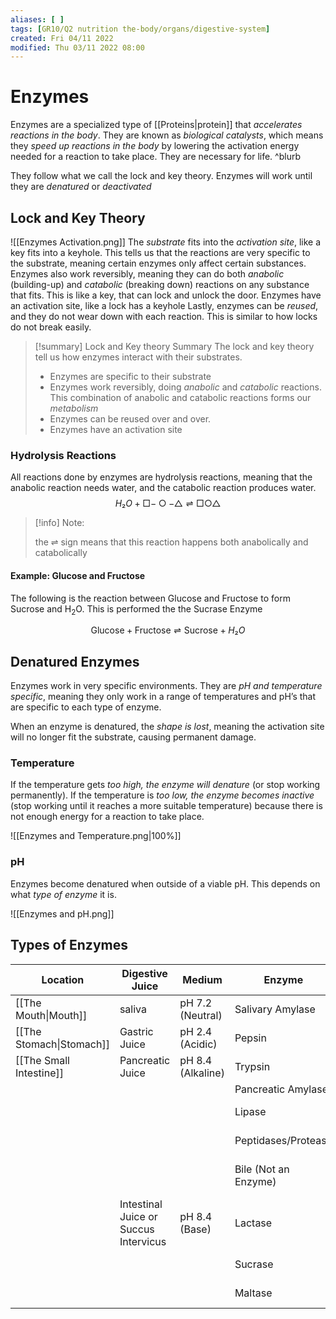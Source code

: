 ```yaml
---
aliases: [ ]
tags: [GR10/Q2 nutrition the-body/organs/digestive-system]
created: Fri 04/11 2022
modified: Thu 03/11 2022 08:00
---
```

# Enzymes
Enzymes are a specialized type of [[Proteins|protein]] that *accelerates reactions in the body*. They are known as *biological catalysts*, which means they *speed up reactions in the body* by lowering the activation energy needed for a reaction to take place. They are necessary for life.  ^blurb

They follow what we call the lock and key theory. Enzymes will work until they are *denatured* or *deactivated*

## Lock and Key Theory
![[Enzymes Activation.png]]
The *substrate* fits into the *activation site*, like a key fits into a keyhole. This tells us that the reactions are very specific to the substrate, meaning certain enzymes only affect certain substances. 
Enzymes also work reversibly, meaning they can do both *anabolic* (building-up) and *catabolic* (breaking down) reactions on any substance that fits. This is like a key, that can lock and unlock the door.
Enzymes have an activation site, like a lock has a keyhole
Lastly, enzymes can be *reused*, and they do not wear down with each reaction. This is similar to how locks do not break easily. 


> [!summary] Lock and Key theory Summary
>  The lock and key theory tell us how enzymes interact with their substrates. 
>  
> - Enzymes are specific to their substrate
> - Enzymes work reversibly, doing *anabolic* and *catabolic* reactions. This combination of anabolic and catabolic reactions forms our *metabolism*
> - Enzymes can be reused over and over. 
> - Enzymes have an activation site    

### Hydrolysis Reactions
All reactions done by enzymes are hydrolysis reactions, meaning that the anabolic reaction needs water, and the catabolic reaction produces water. 
$$
H₂O + \Box - \bigcirc - \triangle ⇌ \Box \bigcirc \triangle
$$
> [!info] Note:
> 
> the ⇌ sign means that this reaction happens both anabolically and catabolically
#### Example: Glucose and Fructose
The following is the reaction between Glucose and Fructose to form Sucrose and H<sub>2</sub>O. This is performed the the Sucrase Enzyme

$$
\textrm{Glucose} + \textrm{Fructose}⇌ \textrm{Sucrose} + H₂O
$$
## Denatured Enzymes
Enzymes work in very specific environments. They are *pH and temperature specific*, meaning they only work in a range of temperatures and pH’s that are specific to each type of enzyme. 

When an enzyme is denatured, the *shape is lost*, meaning the activation site will no longer fit the substrate, causing permanent damage. 

### Temperature
If the temperature gets *too high, the enzyme will denature* (or stop working permanently). If the temperature is *too low, the enzyme becomes inactive* (stop working until it reaches a more suitable temperature) because there is not enough energy for a reaction to take place. 

![[Enzymes and Temperature.png|100%]]

### pH
Enzymes become denatured when outside of a viable pH. This depends on what *type of enzyme* it is. 

![[Enzymes and pH.png]]

## Types of Enzymes
| Location                 | Digestive Juice                       | Medium            | Enzyme               | Substrate acted on           | End Product            |
| ------------------------ | ------------------------------------- | ----------------- | -------------------- | ---------------------------- | ---------------------- |
| [[The Mouth\|Mouth]]     | saliva                                | pH 7.2 (Neutral)  | Salivary Amylase     | Starch                       | Maltose                |
| [[The Stomach\|Stomach]] | Gastric Juice                         | pH 2.4 (Acidic)   | Pepsin               | Protein                      | Large Polypeptides     |
| [[The Small Intestine]]  | Pancreatic Juice                      | pH 8.4 (Alkaline) | Trypsin              | Large Polypeptides           | Short Polypeptides     |
|                          |                                       |                   | Pancreatic Amylase   | Starch                       | Maltose                |
|                          |                                       |                   | Lipase               | Small Lipids                 | Glycerol + Fatty Acids |
|                          |                                       |                   | Peptidases/Protease  | Short Polypeptides           | Amino Acids            |
|                          |                                       |                   | Bile (Not an Enzyme) | Fats and Oils (Large Lipids) | Small Lipids           |
|                          | Intestinal Juice or Succus Intervicus | pH 8.4 (Base)     | Lactase              | Lactose                      | Glucose + Galactose    |
|                          |                                       |                   | Sucrase              | Sucrose                      | Glucose + Fructose     |
|                          |                                       |                   | Maltase              | Maltose                      | Glucose + Glucose      |
